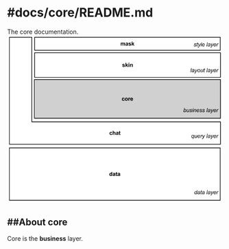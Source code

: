 #docs/core/README.md
==============

The core documentation.
![Image](../core/images/system_overview_core.png?raw=true)

##About core
----------
Core is the **business** layer.